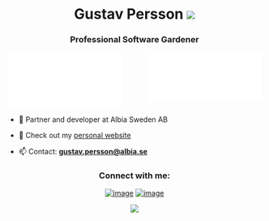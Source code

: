 
<h1 align="center">Gustav Persson <img height="40" src="https://emoji.gg/assets/emoji/7333-parrotdance.gif"></h1>
<h3 align="center">Professional Software Gardener</h3>

<img align="right" src="https://github.com/ThorinEk/ThorinEk/blob/main/metrics.plugin.isocalendar.svg" width="45%">
<img algin="left" src="https://github.com/ThorinEk/ThorinEk/blob/main/metrics.classic.svg" width="45%">

- 🔭 Partner and developer at Albia Sweden AB

- 🌱 Check out my <a target="_blank" href="https://gustavpersson.dev">personal website</a>

- 📫 Contact: **gustav.persson@albia.se**

<h3 align="center">Connect with me:</h3>
<div align="center">

[![image](https://img.shields.io/badge/LinkedIn-0077B5?style=for-the-badge&logo=linkedin&logoColor=white)](https://www.linkedin.com/in/gustav-persson-6a4a8812a/)
[![image](https://img.shields.io/badge/Twitter-1DA1F2?style=for-the-badge&logo=twitter&logoColor=white)](https://twitter.com/ThorinEk7)
  
</div>

<p align= "center">
  <img height= "150" src="https://github-readme-stats.vercel.app/api/top-langs/?username=ThorinEk&theme=react&layout=compact" />
</p>
